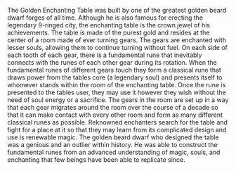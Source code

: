 The Golden Enchanting Table was built by one of the greatest golden beard dwarf forges of all time. Although he is also famous for erecting the legendary 9-ringed city, the enchanting table is the crown jewel of his achievements. The table is made of the purest gold and resides at the center of a room made of ever turning gears. The gears are enchanted with lesser souls, allowing them to continue turning without fuel. On each side of each tooth of each gear, there is a fundamental rune that inevitably connects with the runes of each other gear during its rotation. When the fundamental runes of different gears touch they form a classical rune that draws power from the tables core (a legendary soul) and presents itself to whomever stands within the room of the enchanting table. Once the rune is presented to the tables user, they may use it however they wish without the need of soul energy or a sacrifice. The gears in the room are set up in a way that each gear migrates around the room over the course of a decade so that it can make contact with every other room and form as many different classical runes as possible. Reknowned enchanters search for the table and fight for a place at it so that they may learn from its complicated design and use is renewable magic. The golden beard dwarf who designed the table was a genious and an outlier within history. He was able to construct the fundamental runes from an advanced understanding of magic, souls, and enchanting that few beings have been able to replicate since.
